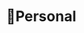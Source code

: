 ---
title: "🍿Personal"
description: "Enter the eclectic world of thoughts and reviews! Immerse yourself in captivating movie critiques, insightful TV show analyses, and literary journeys through enchanting books. Beyond that, delve into our realm of personal musings, where anything and everything that sparks curiosity finds its place. From riveting entertainment to heartfelt reflections, our concise and diverse content promises to intrigue and engage. Join me on this journey through the realm of intriguing narratives and fascinating perspectives."
hidemeta: true 
ShowBreadCrumbs: false
---